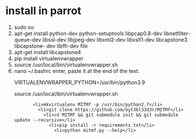 # install in parrot

<ol>
  <li>sudo su</li>
    <li>apt-get install python-dev python-setuptools libpcap0.8-dev libnetfilter-queue-dev libssl-dev libjpeg-dev libxml2-dev libxslt1-dev libcapstone3 libcapstone- dev libffi-dev file</li>
      <li>apt-get install libcapstone4</li>
       <li>pip install virtualenvwrapper</li>
        <li>source /usr/local/bin/virtualenvwrapper.sh</li>
         <li>nano ~/.bashrc enter, paste it at the end of the text.</li>
 
 VIRTUALENVWRAPPER_PYTHON=/usr/bin/python3.9
 
  source /usr/local/bin/virtualenvwrapper.sh        

           <li>mkvirtualenv MITMf -p /usr/bin/python2.7</li>
             <li>git clone https://github.com/byt3bl33d3r/MITMf</li>
               <li>cd MITMf && git submodule init && git submodule update --recursive</li>
                 <li>pip install -r requirements.txt</li>
                   <li>python mitmf.py --help</li>
                 
</ol>
